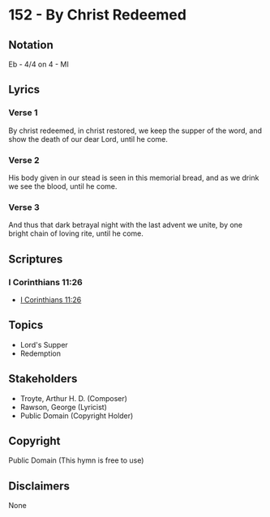 # 152 - By Christ Redeemed

## Notation

Eb - 4/4 on 4 - MI

## Lyrics

### Verse 1

By christ redeemed, in christ restored, we keep the supper of the word, and show the death of our dear Lord, until he come.

### Verse 2

His body given in our stead is seen in this memorial bread, and as we drink we see the blood, until he come.

### Verse 3

And thus that dark betrayal night with the last advent we unite, by one bright chain of loving rite, until he come.


## Scriptures

### I Corinthians 11:26

- [I Corinthians 11:26](https://www.biblegateway.com/passage/?search=I%20Corinthians%2011%3A26)


## Topics

- Lord's Supper
- Redemption

## Stakeholders

- Troyte, Arthur H. D. (Composer)
- Rawson, George (Lyricist)
- Public Domain (Copyright Holder)

## Copyright

Public Domain
(This hymn is free to use)

## Disclaimers

None


